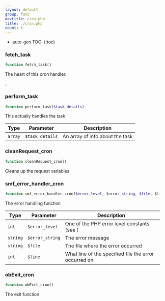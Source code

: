 ```yaml
---
layout: default
group: func
navtitle: cron.php
title: ./cron.php
count: 5
---
```

* auto-gen TOC:
{:toc}
### fetch_task

```php
function fetch_task()
```
The heart of this cron handler.

..

### perform_task

```php
function perform_task($task_details)
```
This actually handles the task



Type|Parameter|Description
---|---|---
`array`|`$task_details`|An array of info about the task

### cleanRequest_cron

```php
function cleanRequest_cron()
```
Cleans up the request variables



### smf_error_handler_cron

```php
function smf_error_handler_cron($error_level, $error_string, $file, $line)
```
The error handling function



Type|Parameter|Description
---|---|---
`int`|`$error_level`|One of the PHP error level constants (see )
`string`|`$error_string`|The error message
`string`|`$file`|The file where the error occurred
`int`|`$line`|What line of the specified file the error occurred on

### obExit_cron

```php
function obExit_cron()
```
The exit function



